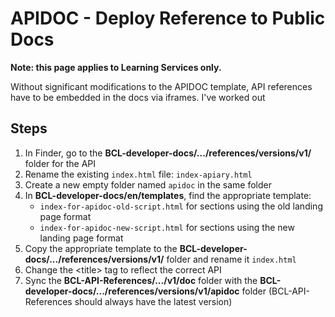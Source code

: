# APIDOC - Deploy Reference to Public Docs

**Note: this page applies to Learning Services only.**

Without significant modifications to the APIDOC template, API references have to be embedded in the docs via iframes. I've worked out

## Steps

1. In Finder, go to the **BCL-developer-docs/.../references/versions/v1/** folder for the API
2. Rename the existing `index.html` file: `index-apiary.html`
3. Create a new empty folder named `apidoc` in the same folder
4. In **BCL-developer-docs/en/templates**, find the appropriate template:
    * `index-for-apidoc-old-script.html` for sections using the old landing page format
    * `index-for-apidoc-new-script.html` for sections using the new landing page format
5. Copy the appropriate template to the **BCL-developer-docs/.../references/versions/v1/** folder and rename it `index.html`
6. Change the &lt;title&gt; tag to reflect the correct API
7. Sync the **BCL-API-References/.../v1/doc** folder with the **BCL-developer-docs/.../references/versions/v1/apidoc** folder (BCL-API-References should always have the latest version)
